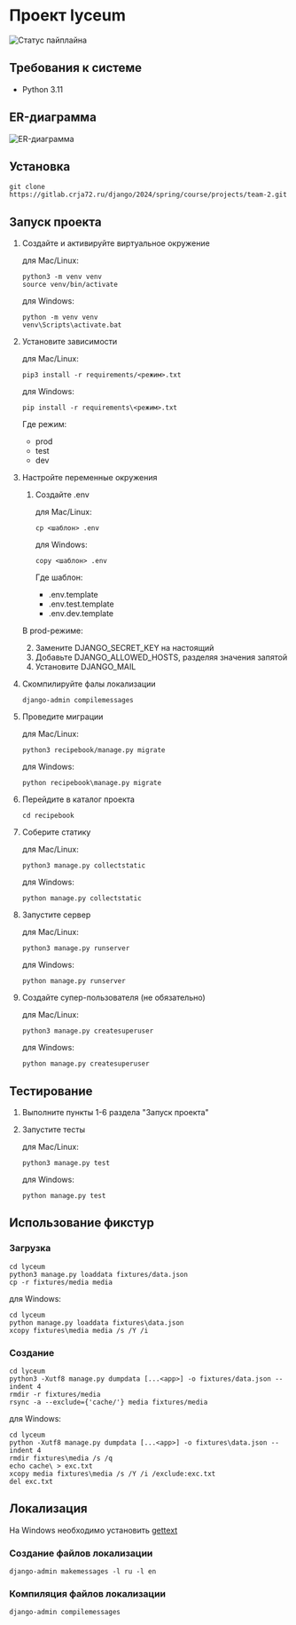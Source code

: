 # Проект lyceum

![Статус пайплайна](https://gitlab.crja72.ru/django/2024/spring/course/projects/team-2/badges/main/pipeline.svg)

## Требования к системе

* Python 3.11

## ER-диаграмма

![ER-диаграмма](/ER.jpg)
<!--
https://www.quickdatabasediagrams.com/
-->

## Установка
```console
git clone https://gitlab.crja72.ru/django/2024/spring/course/projects/team-2.git
```

## Запуск проекта

1. Создайте и активируйте виртуальное окружение

   для Mac/Linux:

   ```console
   python3 -m venv venv
   source venv/bin/activate
   ```

   для Windows:

   ```console
   python -m venv venv
   venv\Scripts\activate.bat
   ```

2. Установите зависимости

   для Mac/Linux:

   ```console
   pip3 install -r requirements/<режим>.txt
   ```

   для Windows:

   ```console
   pip install -r requirements\<режим>.txt
   ```

   Где режим:
   * prod
   * test
   * dev

3. Настройте переменные окружения
   1. Создайте .env

      для Mac/Linux:

      ```console
      cp <шаблон> .env
      ```

      для Windows:

      ```console
      copy <шаблон> .env
      ```

      Где шаблон:
      * .env.template
      * .env.test.template
      * .env.dev.template

   В prod-режиме:

   2. Замените DJANGO_SECRET_KEY на настоящий
   3. Добавьте DJANGO_ALLOWED_HOSTS, разделяя значения запятой
   4. Установите DJANGO_MAIL

4. Скомпилируйте фалы локализации

   ```console
   django-admin compilemessages
   ```

5. Проведите миграции

   для Mac/Linux:

   ```console
   python3 recipebook/manage.py migrate
   ```

   для Windows:

   ```console
   python recipebook\manage.py migrate
   ```

6. Перейдите в каталог проекта

   ```console
   cd recipebook
   ```

7. Соберите статику

   для Mac/Linux:

   ```console
   python3 manage.py collectstatic
   ```

   для Windows:

   ```console
   python manage.py collectstatic
   ```

8. Запустите сервер

   для Mac/Linux:

   ```console
   python3 manage.py runserver
   ```

   для Windows:

   ```console
   python manage.py runserver
   ```

9. Создайте супер-пользователя (не обязательно)

   для Mac/Linux:

   ```console
   python3 manage.py createsuperuser
   ```

   для Windows:

   ```console
   python manage.py createsuperuser
   ```

## Тестирование

1. Выполните пункты 1-6 раздела "Запуск проекта"
2. Запустите тесты

   для Mac/Linux:

   ```console
   python3 manage.py test
   ```

   для Windows:

   ```console
   python manage.py test
   ```


## Использование фикстур

### Загрузка

```console
cd lyceum
python3 manage.py loaddata fixtures/data.json
cp -r fixtures/media media
```

для Windows:

```console
cd lyceum
python manage.py loaddata fixtures\data.json
xcopy fixtures\media media /s /Y /i
```

### Создание

```console
cd lyceum
python3 -Xutf8 manage.py dumpdata [...<app>] -o fixtures/data.json --indent 4
rmdir -r fixtures/media
rsync -a --exclude={'cache/'} media fixtures/media
```

для Windows:

```console
cd lyceum
python -Xutf8 manage.py dumpdata [...<app>] -o fixtures\data.json --indent 4
rmdir fixtures\media /s /q
echo cache\ > exc.txt
xcopy media fixtures\media /s /Y /i /exclude:exc.txt
del exc.txt
```


## Локализация

На Windows необходимо установить
[gettext](https://mlocati.github.io/articles/gettext-iconv-windows.html)

### Создание файлов локализации

```console
django-admin makemessages -l ru -l en
```

### Компиляция файлов локализации

```console
django-admin compilemessages
```
